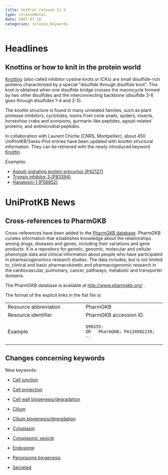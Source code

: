 ```yaml
---
title: UniProt release 11.3
type: releaseNotes
date: 2007-07-10
categories: release,Keywords
---
```


# Headlines

## Knottins or how to knit in the protein world

[Knottins](http://knottin.cbs.cnrs.fr/) (also called inhibitor cystine knots or ICKs) are small disulfide-rich proteins characterized by a special "disulfide through disulfide knot". This knot is obtained when one disulfide bridge crosses the macrocycle formed by two other disulfides and the interconnecting backbone (disulfide 3-6 goes through disulfides 1-4 and 2-5).

The knottin structure is found in many unrelated families, such as plant protease inhibitors, cyclotides, toxins from cone snails, spiders, insects, horseshoe crabs and scorpions, gurmarin-like peptides, agouti-related proteins, and antimicrobial peptides.

In collaboration with Laurent Chiche (CNRS, Montpellier), about 450 UniProtKB/Swiss-Prot entries have been updated with knottin structural information. They can be retrieved with the newly introduced keyword [Knottin](http://www.uniprot.org/keywords/KW-0960) .

Examples:

-   [Agouti-signaling protein precursor (P42127)](http://www.uniprot.org/uniprot/P42127)
-   [Trypsin inhibitor 3 (P83394)](http://www.uniprot.org/uniprot/P83394)
-   [Hanatoxin-1 (P56852)](http://www.uniprot.org/uniprot/P56852)

# UniProtKB News

## Cross-references to PharmGKB

Cross-references have been added to the [PharmGKB database](http://www.pharmgkb.org/). PharmGKB curates information that establishes knowledge about the relationships among drugs, diseases and genes, including their variations and gene products. It is a repository for genetic, genomic, molecular and cellular phenotype data and clinical information about people who have participated in pharmacogenomics research studies. The data includes, but is not limited to, clinical and basic pharmacokinetic and pharmacogenomic research in the cardiovascular, pulmonary, cancer, pathways, metabolic and transporter domains.

The PharmGKB database is available at <http://www.pharmgkb.org/> .

The format of the explicit links in the flat file is:

<table><colgroup><col style="width: 49%" /><col style="width: 50%" /></colgroup><tbody><tr class="odd"><td>Resource abbreviation</td><td>PharmGKB</td></tr><tr class="even"><td>Resource identifier</td><td>PharmGKB accession ID.</td></tr><tr class="odd"><td>Example</td><td><pre><code>Q96S55:
DR   PharmGKB; PA134982239; -.</code></pre></td></tr></tbody></table>

## Changes concerning keywords

New keywords:

-   [Cell junction](http://www.uniprot.org/keywords/KW-0965)

-   [Cell projection](http://www.uniprot.org/keywords/KW-0966)

-   [Cell wall biogenesis/degradation](http://www.uniprot.org/keywords/KW-0961)

-   [Cilium](http://www.uniprot.org/keywords/KW-0969)

-   [Cilium biogenesis/degradation](http://www.uniprot.org/keywords/KW-0970)

-   [Cytoplasm](http://www.uniprot.org/keywords/KW-0963)

-   [Cytoplasmic vesicle](http://www.uniprot.org/keywords/KW-0968)

-   [Endosome](http://www.uniprot.org/keywords/KW-0967)

-   [Peroxisome biogenesis](http://www.uniprot.org/keywords/KW-0962)

-   [Secreted](http://www.uniprot.org/keywords/KW-0964)
